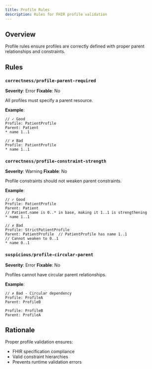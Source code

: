 ```yaml
---
title: Profile Rules
description: Rules for FHIR profile validation
---
```


## Overview

Profile rules ensure profiles are correctly defined with proper parent relationships and constraints.

## Rules

### `correctness/profile-parent-required`

**Severity**: Error
**Fixable**: No

All profiles must specify a parent resource.

**Example**:

```fsh
// ✓ Good
Profile: PatientProfile
Parent: Patient
* name 1..1

// ✗ Bad
Profile: PatientProfile
* name 1..1
```

### `correctness/profile-constraint-strength`

**Severity**: Warning
**Fixable**: No

Profile constraints should not weaken parent constraints.

**Example**:

```fsh
// ✓ Good
Profile: PatientProfile
Parent: Patient
// Patient.name is 0..* in base, making it 1..1 is strengthening
* name 1..1

// ✗ Bad
Profile: StrictPatientProfile
Parent: PatientProfile  // PatientProfile has name 1..1
// Cannot weaken to 0..1
* name 0..1
```

### `suspicious/profile-circular-parent`

**Severity**: Error
**Fixable**: No

Profiles cannot have circular parent relationships.

**Example**:

```fsh
// ✗ Bad - Circular dependency
Profile: ProfileA
Parent: ProfileB

Profile: ProfileB
Parent: ProfileA
```

## Rationale

Proper profile validation ensures:
- FHIR specification compliance
- Valid constraint hierarchies
- Prevents runtime validation errors
